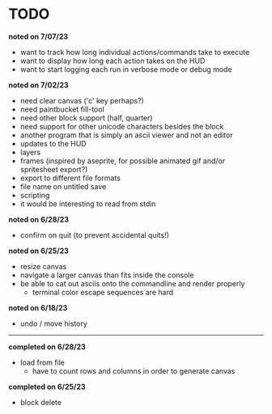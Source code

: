 # TODO

**noted on 7/07/23**

- want to track how long individual actions/commands take to execute
- want to display how long each action takes on the HUD
- want to start logging each run in verbose mode or debug mode

**noted on 7/02/23**

- need clear canvas ('c' key perhaps?)
- need paintbucket fill-tool
- need other block support (half, quarter)
- need support for other unicode characters besides the block
- another program that is simply an ascii viewer and not an editor
- updates to the HUD
- layers
- frames (inspired by aseprite, for possible animated gif and/or spritesheet export?)
- export to different file formats
- file name on untitled save
- scripting
- it would be interesting to read from stdin

**noted on 6/28/23**

- confirm on quit (to prevent accidental quits!)

**noted on 6/25/23**

- resize canvas 
- navigate a larger canvas than fits inside the console
- be able to cat out asciis onto the commandline and render properly
    - terminal color escape sequences are hard

**noted on 6/18/23**

- undo / move history

-----

**completed on 6/28/23**

- load from file
    - have to count rows and columns in order to generate canvas

**completed on 6/25/23**

- block delete


